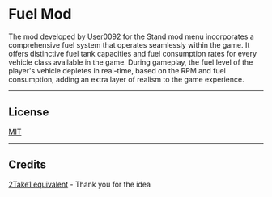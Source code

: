 # Fuel Mod
The mod developed by [User0092](https://github.com/User00092) for the Stand mod menu incorporates a comprehensive fuel system that operates seamlessly within the game. It offers distinctive fuel tank capacities and fuel consumption rates for every vehicle class available in the game. During gameplay, the fuel level of the player's vehicle depletes in real-time, based on the RPM and fuel consumption, adding an extra layer of realism to the game experience.

---
## License

[MIT](https://choosealicense.com/licenses/mit/)

---
## Credits
[2Take1 equivalent](https://github.com/GoldenLys/FuelMod) - Thank you for the idea
